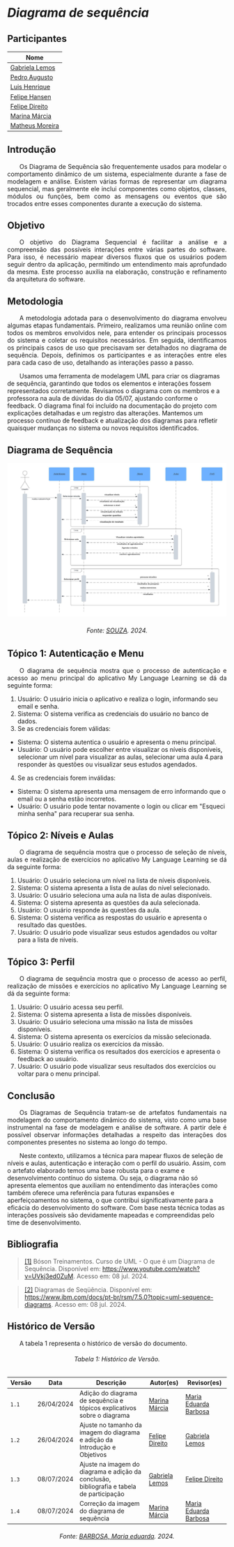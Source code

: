 # ***Diagrama de sequência***

## Participantes

| Nome                    |
|-------------------------|
| [Gabriela Lemos](https://github.com/heylisten64)           |
| [Pedro Augusto](https://github.com/PedroSiq)               |
| [Luis Henrique](https://github.com/luishenrrique)          |
| [Felipe Hansen](https://github.com/fhansen98)              |
| [Felipe Direito](https://github.com/FelipeDireito)         |
| [Marina Márcia](https://github.com/The-Boss-Nina)          |
| [Matheus Moreira](https://github.com/MatheusPerillo)       |


## **Introdução**
<p align="justify">
&emsp;&emsp;Os Diagrama de Sequência são frequentemente usados para modelar o comportamento dinâmico de um sistema, especialmente durante a fase de modelagem e análise. Existem várias formas de representar um diagrama sequencial, mas geralmente ele inclui componentes como objetos, classes, módulos ou funções, bem como as mensagens ou eventos que são trocados entre esses componentes durante a execução do sistema.
</p>

## **Objetivo**
<p align="justify">
&emsp;&emsp;O objetivo do Diagrama Sequencial é facilitar a análise e a compreensão das possíveis interações entre várias partes do software. Para isso, é necessário mapear diversos fluxos que os usuários podem seguir dentro da aplicação, permitindo um entendimento mais aprofundado da mesma. Este processo auxilia na elaboração, construção e refinamento da arquitetura do software.
</p>

## **Metodologia**
<p align="justify">
&emsp;&emsp;A metodologia adotada para o desenvolvimento do diagrama envolveu algumas etapas fundamentais. Primeiro, realizamos uma reunião online com todos os membros envolvidos nele, para entender os principais processos do sistema e coletar os requisitos necessários. 
Em seguida, identificamos os principais casos de uso que precisavam ser detalhados no diagrama de sequência. Depois, definimos os participantes e as interações entre eles para cada caso de uso, detalhando as interações passo a passo.

&emsp;&emsp;Usamos uma ferramenta de modelagem UML para criar os diagramas de sequência, garantindo que todos os elementos e interações fossem representados corretamente. 
Revisamos o diagrama com os membros e a professora na aula de dúvidas do dia 05/07, ajustando conforme o feedback. 
O diagrama final foi incluído na documentação do projeto com explicações detalhadas e um registro das alterações. 
Mantemos um processo contínuo de feedback e atualização dos diagramas para refletir quaisquer mudanças no sistema ou novos requisitos identificados.
</p>

## **Diagrama de Sequência**
![Sequencia1](../../img/diagrama_sequencial.jpeg)<h6 align="center">Fonte: <a href="https://github.com/The-Boss-Nina">SOUZA</a>. 2024.</h6>
</p>

## **Tópico 1: Autenticação e Menu**
<p align="justify">
&emsp;&emsp;O diagrama de sequência mostra que o processo de autenticação e acesso ao menu principal do aplicativo My Language Learning se dá da seguinte forma:

1. Usuário: O usuário inicia o aplicativo e realiza o login, informando seu email e senha.
2. Sistema: O sistema verifica as credenciais do usuário no banco de dados.
3. Se as credenciais forem válidas:
- Sistema: O sistema autentica o usuário e apresenta o menu principal.
- Usuário: O usuário pode escolher entre visualizar os níveis disponíveis, selecionar um nível para visualizar as aulas, selecionar uma aula 4.para responder às questões ou visualizar seus estudos agendados.
4. Se as credenciais forem inválidas:
- Sistema: O sistema apresenta uma mensagem de erro informando que o email ou a senha estão incorretos.
- Usuário: O usuário pode tentar novamente o login ou clicar em "Esqueci minha senha" para recuperar sua senha.
</p>

## **Tópico 2: Níveis e Aulas**
<p align="justify">
&emsp;&emsp;O diagrama de sequência mostra que o processo de seleção de níveis, aulas e realização de exercícios no aplicativo My Language Learning se dá da seguinte forma:

1. Usuário: O usuário seleciona um nível na lista de níveis disponíveis.
2. Sistema: O sistema apresenta a lista de aulas do nível selecionado.
3. Usuário: O usuário seleciona uma aula na lista de aulas disponíveis.
4. Sistema: O sistema apresenta as questões da aula selecionada.
5. Usuário: O usuário responde às questões da aula.
6. Sistema: O sistema verifica as respostas do usuário e apresenta o resultado das questões.
7. Usuário: O usuário pode visualizar seus estudos agendados ou voltar para a lista de níveis.
</p>

## **Tópico 3: Perfil**
<p align="justify">
&emsp;&emsp;O diagrama de sequência mostra que o processo de acesso ao perfil, realização de missões e exercícios no aplicativo My Language Learning se dá da seguinte forma:

1. Usuário: O usuário acessa seu perfil.
2. Sistema: O sistema apresenta a lista de missões disponíveis.
3. Usuário: O usuário seleciona uma missão na lista de missões disponíveis.
4. Sistema: O sistema apresenta os exercícios da missão selecionada.
5. Usuário: O usuário realiza os exercícios da missão.
6. Sistema: O sistema verifica os resultados dos exercícios e apresenta o feedback ao usuário.
7. Usuário: O usuário pode visualizar seus resultados dos exercícios ou voltar para o menu principal.
</p>

## **Conclusão**
<p align="justify">
&emsp;&emsp;Os Diagramas de Sequência tratam-se de artefatos fundamentais na modelagem do comportamento dinâmico do sistema, visto como uma base instrumental na fase de modelagem e análise de software. A partir dele é possível observar informações detalhadas a respeito das interações dos componentes presentes no sistema ao longo do tempo. 

&emsp;&emsp;Neste contexto, utilizamos a técnica para mapear fluxos de seleção de níveis e aulas, autenticação e interação com o perfil do usuário. Assim, com o artefato elaborado temos uma base robusta para o exame e desenvolvimento contínuo do sistema. Ou seja, o diagrama não só apresenta elementos que auxiliam no entendimento das interações como também oferece uma referência para futuras expansões e aperfeiçoamentos no sistema, o que contribui significativamente para a eficácia do desenvolvimento do software. Com base nesta técnica todas as interações possíveis são devidamente mapeadas e compreendidas pelo time de desenvolvimento.
</p>

<!--
## **Links**
<p align="justify">
<a href="link de referência">nome a ser referenciado</a>
</p>
-->

## **Bibliografia**
> <a href="https://Link_da_fonte">[1]</a> Bóson Treinamentos. Curso de UML - O que é um Diagrama de Sequência. Disponível em: https://www.youtube.com/watch?v=UVkj3ed0ZuM. Acesso em: 08 jul. 2024.

> <a href="https://Link_da_fonte">[2]</a> Diagramas de Seqüência. Disponível em: https://www.ibm.com/docs/pt-br/rsm/7.5.0?topic=uml-sequence-diagrams. Acesso em: 08 jul. 2024.

## **Histórico de Versão**
<p align="justify">
&emsp;&emsp;A tabela 1 representa o histórico de versão do documento.
</p>

<h6 align="center">Tabela 1: Histórico de Versão.</h6>
<div align="center">

| Versão | Data      | Descrição                                   | Autor(es) | Revisor(es) |
| ------ | --------- | ------------------------------------------- | --------- | ---------- |
| `1.1`  | 26/04/2024| Adição do diagrama de sequência e tópicos explicativos sobre o diagrama      | [Marina Márcia](https://github.com/The-Boss-Nina)     |    [Maria Eduarda Barbosa](https://github.com/Madu01)   |
| `1.2`  | 26/04/2024| Ajuste no tamanho da imagem do diagrama e adição da Introdução e Objetivos      | [Felipe Direito](https://github.com/FelipeDireito)     |     [Gabriela Lemos](https://github.com/heylisten64)  |
| `1.3`  | 08/07/2024| Ajuste na imagem do diagrama e adição da conclusão, bibliografia e tabela de participação      | [Gabriela Lemos](https://github.com/heylisten64)     |    [Felipe Direito](https://github.com/FelipeDireito)   |
| `1.4`  | 08/07/2024| Correção da imagem do diagrama de sequência      | [Marina Márcia](https://github.com/The-Boss-Nina)     |   [Maria Eduarda Barbosa](https://github.com/Madu01)    |

</div>
<h6 align="center">Fonte: <a href="https://github.com/Madu01">BARBOSA, Maria eduarda</a>. 2024.</h6>
